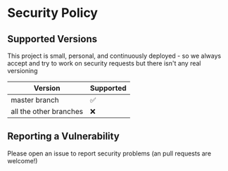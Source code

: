 # Security Policy

## Supported Versions

This project is small, personal, and continuously deployed - so
we always accept and try to work on security requests but there isn't
any real versioning

| Version | Supported          |
| ------- | ------------------ |
| master branch | :white_check_mark: |
| all the other branches   | :x:  |

## Reporting a Vulnerability

Please open an issue to report security problems (an pull requests are welcome!)
